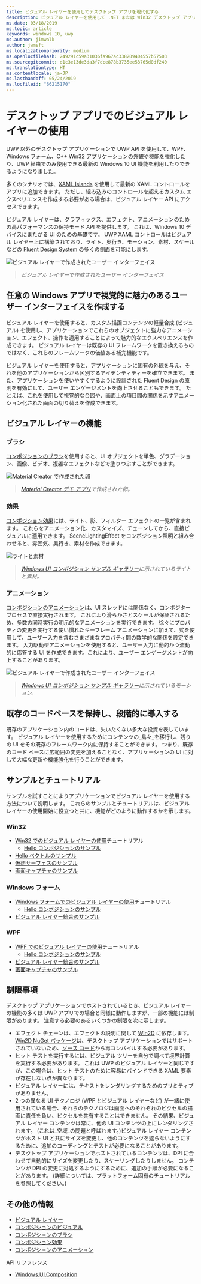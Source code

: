 ```yaml
---
title: ビジュアル レイヤーを使用してデスクトップ アプリを現代化する
description: ビジュアル レイヤーを使用して .NET または Win32 デスクトップ アプリの UI を強化します。
ms.date: 03/18/2019
ms.topic: article
keywords: windows 10, uwp
ms.author: jimwalk
author: jwmsft
ms.localizationpriority: medium
ms.openlocfilehash: 249291c59a31036fa967ac338209404557b57503
ms.sourcegitcommit: d1c3e13de3da3f7dce878b3735ee53765d0df240
ms.translationtype: HT
ms.contentlocale: ja-JP
ms.lasthandoff: 05/24/2019
ms.locfileid: "66215170"
---
```

# <a name="using-the-visual-layer-in-desktop-apps"></a>デスクトップ アプリでのビジュアル レイヤーの使用

UWP 以外のデスクトップ アプリケーションで UWP API を使用して、WPF、Windows フォーム、C++ Win32 アプリケーションの外観や機能を強化したり、UWP 経由でのみ使用できる最新の Windows 10 UI 機能を利用したりできるようになりました。

多くのシナリオでは、[XAML Islands](xaml-islands.md) を使用して最新の XAML コントロールをアプリに追加できます。 ただし、組み込みのコントロールを超えるカスタム エクスペリエンスを作成する必要がある場合は、ビジュアル レイヤー API にアクセスできます。

ビジュアル レイヤーは、グラフィックス、エフェクト、アニメーションのための高パフォーマンスの保持モード API を提供します。 これは、Windows 10 デバイスにまたがる UI のための基礎です。 UWP XAML コントロールはビジュアル レイヤー上に構築されており、ライト、奥行き、モーション、素材、スケールなどの [Fluent Design System](/windows/uwp/design/fluent-design-system/index) の多くの側面を可能にします。

![ビジュアル レイヤーで作成されたユーザー インターフェイス](images/visual-layer-interop/pull-to-animate.gif)

> _ビジュアル レイヤーで作成されたユーザー インターフェイス_

## <a name="create-a-visually-engaging-user-interface-in-any-windows-app"></a>任意の Windows アプリで視覚的に魅力のあるユーザー インターフェイスを作成する

ビジュアル レイヤーを使用すると、カスタム描画コンテンツの軽量合成 (ビジュアル) を使用し、アプリケーションでこれらのオブジェクトに強力なアニメーション、エフェクト、操作を適用することによって魅力的なエクスペリエンスを作成できます。 ビジュアル レイヤーは既存の UI フレームワークを置き換えるものではなく、これらのフレームワークの価値ある補完機能です。

ビジュアル レイヤーを使用すると、アプリケーションに固有の外観を与え、それを他のアプリケーションから区別するアイデンティティーを確立できます。 また、アプリケーションを使いやすくするように設計された Fluent Design の原則を有効にして、ユーザー エンゲージメントを向上させることもできます。 たとえば、これを使用して視覚的な合図や、画面上の項目間の関係を示すアニメーション化された画面の切り替えを作成できます。

## <a name="visual-layer-features"></a>ビジュアル レイヤーの機能

### <a name="brushes"></a>ブラシ

[コンポジションのブラシ](/windows/uwp/composition/composition-brushes)を使用すると、UI オブジェクトを単色、グラデーション、画像、ビデオ、複雑なエフェクトなどで塗りつぶすことができます。

![Material Creator で作成された卵](images/visual-layer-interop/egg.gif)

> _[Material Creator デモ アプリ](https://github.com/Microsoft/WindowsCompositionSamples/tree/master/Demos/MaterialCreator)で作成された卵。_

### <a name="effects"></a>効果

[コンポジション効果](/windows/uwp/composition/composition-effects)には、ライト、影、フィルター エフェクトの一覧が含まれます。 これらをアニメーション化、カスタマイズ、チェーンしてから、直接ビジュアルに適用できます。 SceneLightingEffect をコンポジション照明と組み合わせると、雰囲気、奥行き、素材を作成できます。

![ライトと素材](images/visual-layer-interop/light-interop.gif)

> _[Windows UI コンポジション サンプル ギャラリー](https://github.com/Microsoft/WindowsCompositionSamples/tree/master/SampleGallery)に示されているライトと素材。_

### <a name="animations"></a>アニメーション

[コンポジションのアニメーション](/windows/uwp/composition/composition-animation)は、UI スレッドには関係なく、コンポジター プロセスで直接実行されます。 これにより滑らかさとスケールが保証されるため、多数の同時実行の明示的なアニメーションを実行できます。 徐々にプロパティの変更を実行する使い慣れたキーフレーム アニメーションに加えて、式を使用して、ユーザー入力を含むさまざまなプロパティ間の数学的な関係を設定できます。 入力駆動型アニメーションを使用すると、ユーザー入力に動的かつ流動的に応答する UI を作成できます。これにより、ユーザー エンゲージメントが向上することがあります。

![ビジュアル レイヤーで作成されたユーザー インターフェイス](images/visual-layer-interop/swipe-scroller.gif)

> _[Windows UI コンポジション サンプル ギャラリー](https://github.com/Microsoft/WindowsCompositionSamples/tree/master/SampleGallery)に示されているモーション。_

## <a name="keep-your-existing-codebase-and-adopt-incrementally"></a>既存のコードベースを保持し、段階的に導入する

既存のアプリケーション内のコードは、失いたくない多大な投資を表しています。 ビジュアル レイヤーを使用するためにコンテンツの_島々_を移行し、残りの UI をその既存のフレームワーク内に保持することができます。 つまり、既存のコード ベースに広範囲の変更を加えることなく、アプリケーションの UI に対して大幅な更新や機能強化を行うことができます。

## <a name="samples-and-tutorials"></a>サンプルとチュートリアル

サンプルを試すことによりアプリケーションでビジュアル レイヤーを使用する方法について説明します。 これらのサンプルとチュートリアルは、ビジュアル レイヤーの使用開始に役立つと共に、機能がどのように動作するかを示します。

### <a name="win32"></a>Win32

- [Win32 でのビジュアル レイヤーの使用](using-the-visual-layer-with-win32.md)チュートリアル
  - [Hello コンポジションのサンプル](https://github.com/Microsoft/Windows.UI.Composition-Win32-Samples/tree/master/cpp/HelloComposition)
- [Hello ベクトルのサンプル](https://github.com/Microsoft/Windows.UI.Composition-Win32-Samples/tree/master/cpp/HelloVectors)
- [仮想サーフェスのサンプル](https://github.com/Microsoft/Windows.UI.Composition-Win32-Samples/tree/master/cpp/VirtualSurfaces)
- [画面キャプチャのサンプル](https://github.com/Microsoft/Windows.UI.Composition-Win32-Samples/tree/master/cpp/ScreenCaptureforHWND)

### <a name="windows-forms"></a>Windows フォーム

- [Windows フォームでのビジュアル レイヤーの使用](using-the-visual-layer-with-windows-forms.md)チュートリアル
  - [Hello コンポジションのサンプル](https://github.com/Microsoft/Windows.UI.Composition-Win32-Samples/tree/master/dotnet/WinForms/HelloComposition)
- [ビジュアル レイヤー統合のサンプル](https://github.com/Microsoft/Windows.UI.Composition-Win32-Samples/tree/master/dotnet/WinForms/VisualLayerIntegration)

### <a name="wpf"></a>WPF

- [WPF でのビジュアル レイヤーの使用](using-the-visual-layer-with-wpf.md)チュートリアル
  - [Hello コンポジションのサンプル](https://github.com/Microsoft/Windows.UI.Composition-Win32-Samples/tree/master/dotnet/WPF/HelloComposition)
- [ビジュアル レイヤー統合のサンプル](https://github.com/Microsoft/Windows.UI.Composition-Win32-Samples/tree/master/dotnet/WPF/VisualLayerIntegration)
- [画面キャプチャのサンプル](https://github.com/Microsoft/Windows.UI.Composition-Win32-Samples/tree/master/dotnet/WPF/ScreenCapture)

## <a name="limitations"></a>制限事項

デスクトップ アプリケーションでホストされているとき、ビジュアル レイヤーの機能の多くは UWP アプリでの場合と同様に動作しますが、一部の機能には制限があります。 注意する必要のあるいくつかの制限を次に示します。

- エフェクト チェーンは、エフェクトの説明に関して [Win2D](http://microsoft.github.io/Win2D/html/Introduction.htm) に依存します。 [Win2D NuGet パッケージ](https://www.nuget.org/packages/Win2D.uwp)は、デスクトップ アプリケーションではサポートされていないため、[ソース コード](https://github.com/Microsoft/Win2D)から再コンパイルする必要があります。
- ヒット テストを実行するには、ビジュアル ツリーを自分で調べて境界計算を実行する必要があります。 これは UWP のビジュアル レイヤーと同じですが、この場合は、ヒット テストのために容易にバインドできる XAML 要素が存在しない点が異なります。
- ビジュアル レイヤーには、テキストをレンダリングするためのプリミティブがありません。
- 2 つの異なる UI テクノロジ (WPF とビジュアル レイヤーなど) が一緒に使用されている場合、それらのテクノロジは画面へのそれぞれのピクセルの描画に責任を負い、ピクセルを共有することはできません。 その結果、ビジュアル レイヤー コンテンツは常に、他の UI コンテンツの上にレンダリングされます。 (これは_空域_の問題と呼ばれます。)ビジュアル レイヤー コンテンツがホスト UI と共にサイズを変更し、他のコンテンツを遮らないようにするために、追加のコーディングとテストが必要になることがあります。
- デスクトップ アプリケーションでホストされているコンテンツは、DPI に合わせて自動的にサイズを変更したり、スケーリングしたりしません。 コンテンツが DPI の変更に対処するようにするために、追加の手順が必要になることがあります。 (詳細については、プラットフォーム固有のチュートリアルを参照してください。)

## <a name="additional-resources"></a>その他の情報

- [ビジュアル レイヤー](/windows/uwp/composition/visual-layer)
- [コンポジションのビジュアル](/windows/uwp/composition/composition-visual-tree)
- [コンポジションのブラシ](/windows/uwp/composition/composition-brushes)
- [コンポジション効果](/windows/uwp/composition/composition-effects)
- [コンポジションのアニメーション](/windows/uwp/composition/composition-animation)

API リファレンス

- [Windows.UI.Composition](/uwp/api/Windows.UI.Composition)